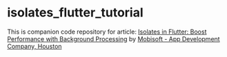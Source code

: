 # isolates_flutter_tutorial

This is companion code repository for article: <a href="https://mobisoftinfotech.com/resources/blog/flutter-development/flutter-isolates-background-processing">Isolates in Flutter: Boost Performance with Background Processing</a> by <a href="https://mobisoftinfotech.com/">Mobisoft - App Development Company, Houston</a>
